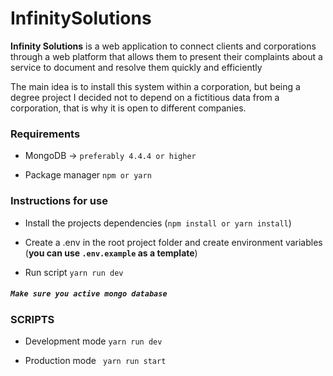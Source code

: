 # InfinitySolutions

**Infinity Solutions** is a web application to connect clients and corporations through a web platform that allows them to present their complaints about a service to document and resolve them quickly and efficiently 

The main idea is to install this system within a corporation, but being a degree project I decided not to depend on a fictitious data from a corporation, that is why it is open to different companies. 

### Requirements

- MongoDB -> `preferably 4.4.4 or higher`
 
- Package manager `npm or yarn`

### Instructions for use

- Install the projects dependencies (`npm install or yarn install`)

- Create a .env in the root project folder and create environment variables (**you can use `.env.example` as a template**)
    
- Run script `yarn run dev`

##### `Make sure you active mongo database`

### SCRIPTS

- Development mode `yarn run dev`

- Production mode ` yarn run start`